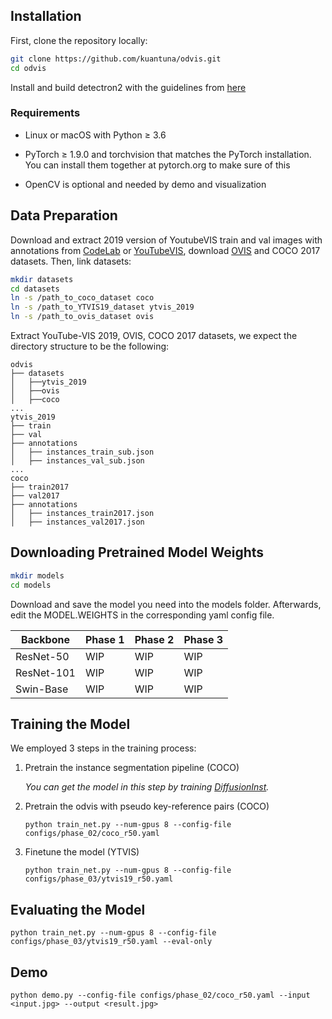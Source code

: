 ## Installation

First, clone the repository locally:

```bash
git clone https://github.com/kuantuna/odvis.git
cd odvis
```

Install and build detectron2 with the guidelines from [here](https://detectron2.readthedocs.io/en/latest/tutorials/install.html)

### Requirements
- Linux or macOS with Python ≥ 3.6

- PyTorch ≥ 1.9.0 and torchvision that matches the PyTorch installation. You can install them together at pytorch.org to make sure of this

- OpenCV is optional and needed by demo and visualization

## Data Preparation



Download and extract 2019 version of YoutubeVIS train and val images with annotations from [CodeLab](https://competitions.codalab.org/competitions/20128#participate-get_data) or [YouTubeVIS](https://youtube-vos.org/dataset/vis/), download [OVIS](https://codalab.lisn.upsaclay.fr/competitions/4763#participate)  and COCO 2017 datasets. Then, link datasets:

```bash
mkdir datasets
cd datasets
ln -s /path_to_coco_dataset coco
ln -s /path_to_YTVIS19_dataset ytvis_2019
ln -s /path_to_ovis_dataset ovis
```



Extract YouTube-VIS 2019, OVIS, COCO 2017 datasets, we expect the directory structure to be the following:

```
odvis
├── datasets
│   ├──ytvis_2019
│   ├──ovis 
│   ├──coco 
...
ytvis_2019
├── train
├── val
├── annotations
│   ├── instances_train_sub.json
│   ├── instances_val_sub.json
...
coco
├── train2017
├── val2017
├── annotations
│   ├── instances_train2017.json
│   ├── instances_val2017.json
```


## Downloading Pretrained Model Weights

```bash
mkdir models
cd models
```

Download and save the model you need into the models folder. Afterwards, edit the MODEL.WEIGHTS in the corresponding yaml config file.

| Backbone   | Phase 1 | Phase 2 | Phase 3 |
| ---------- | ------- | ------- | ------- |
| ResNet-50  | WIP     | WIP     | WIP     | 
| ResNet-101 | WIP     | WIP     | WIP     |
| Swin-Base  | WIP     | WIP     | WIP     |


## Training the Model

We employed 3 steps in the training process:

1. Pretrain the instance segmentation pipeline (COCO)

    *You can get the model in this step by training [DiffusionInst](https://github.com/chenhaoxing/DiffusionInst).*

2. Pretrain the odvis with pseudo key-reference pairs (COCO)
    ```
    python train_net.py --num-gpus 8 --config-file configs/phase_02/coco_r50.yaml
    ```

3. Finetune the model (YTVIS)
    ```
    python train_net.py --num-gpus 8 --config-file configs/phase_03/ytvis19_r50.yaml
    ```



## Evaluating the Model

```
python train_net.py --num-gpus 8 --config-file configs/phase_03/ytvis19_r50.yaml --eval-only
```


## Demo

```
python demo.py --config-file configs/phase_02/coco_r50.yaml --input <input.jpg> --output <result.jpg>
```